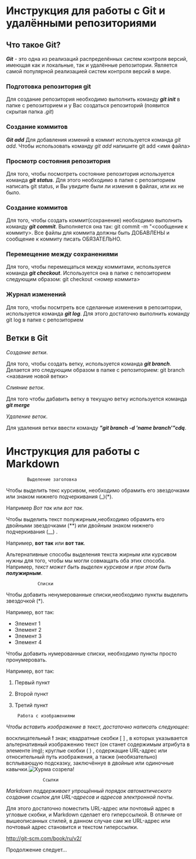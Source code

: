 # Инструкция для работы с Git и удалёнными репозиториями
## Что такое Git? 


**_Git_** - это одна из реализаций распределённых систем контроля версий, имеющая как и локальные, так и удалённые репозитории. Является самой популярной реализацией систем контроля версий в мире.


### Подготовка репозитория git


Для создание репозитория необходимо выполнить команду **_git init_** в папке с репозиторием и у Вас создаться репозиторий (появится скрытая папка ._git_)

### Создание коммитов


**_Git add_**
Для добавления измений в коммит используется команда _git add_. Чтобы использовать команду _git add_ напишите git add <имя файла>

### Просмотр состояния репозитория


Для того, чтобы посмотреть состояние репозитория используется команда **_git status_**. Для этого необходимо в папке с репозиторием написать git status, и Вы увидите были ли измения в файлах, или их не было.

### Создание коммитов


Для того, чтобы создать коммит(сохранение) необходимо выполнить команду **_git commit_**. 
Выполняется она так: git commit -m "<сообщение к коммиту>. Все файлы для коммита должны быть ДОБАВЛЕНЫ и сообщение к коммиту писать ОБЯЗАТЕЛЬНО.

### Перемещение между сохранениями


Для того, чтобы перемещаться между коммитами, используется команда **_git checkout_**. Используется она в папке с пепозиторием следующим образом: git checkout <номер коммита>

### Журнал изменений


Для того, чтобы посмтреть все сделанные изменения в репозитории, используется команда **_git log_**. 
Для этого достаточно выполнить команду git log в папке с репозиторием


## Ветки в Git


_Создание ветки_.

Для того, чтобы создать ветку, используется команда **_git branch_**. Делается это следующим образом в папке с репозиторием: git branch <название новой ветки>

_Слияние веток_.

Для того чтобы дабавить ветку в текущую ветку используется команда **_git merge_**

_Удаление веток_.

Для удаления ветки ввести команду **_"git branch -d 'name branch'"cdq_**.

# Инструкция для работы с Markdown

            Выделение заголовка


Чтобы выделить текс курсивом, необходимо обрамить его звездочками или знаком нижнего подчеркивания (_)(*).

 Например *Вот так* или _вот так_.


Чтобы выделить текст полужирным,необходимо обрамить его двойными звездочками (**) или двойным знаком нижнего подчеркивания (__) . 

Например, **вот так** или __вот так__.

Альтернативные способы выделения текста жирным или курсивом нужны для того, чтобы мы могли совмащать оба этих способа. Например, _текст может быть выделен курсивом и при этом быть **полужирным**_.


                Списки


Чтобы добавить ненумерованные списки,необходимо пункты выделить звездочкой (*).

 Например, вот так:

* Элемент 1
* Элемент 2
* Элемент 3
* Элемент 4


Чтобы добавить нумерованные списки, необходимо пункты просто пронумеровать.

Например, вот так:


1. Первый пункт
2. Второй пункт
3. Третий пункт


        Работа с изображениями


_Чтобы вставить изображение в текст, достаточно написать следующее:_

 восклицательный **!** знак;
квадратные скобки [ ] , в которых указывается альтернативный изображению текст (он станет содержимым атрибута в элементе img);
круглые скобки ( ) , содержащие URL-адрес или относительный путь изображения, а также (необязательно) всплывающую подсказку, заключённуе в двойные или одиночные кавычки.![Хурма созрела!](Хурма.jpg)


                  Ссылки 


_Markdown поддерживает упрощённый порядок автоматического создания ссылок для URL-адресов и адресов электронной почты._

 Для этого достаточно поместить URL-адрес или почтовый адрес в угловые скобки, и Markdown сделает его гиперссылкой. В отличие от вышеописанных стилей, в данном случае сам же URL-адрес или почтовый адрес становится и текстом гиперссылки. 


<http://git-scm.com/book/ru/v2/>

Продолжение следует...